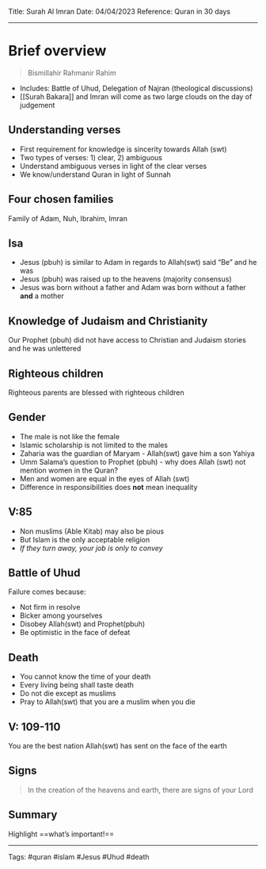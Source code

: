 Title: Surah Al Imran
Date: 04/04/2023
Reference: Quran in 30 days

---

# Brief overview
> Bismillahir Rahmanir Rahim
-   Includes: Battle of Uhud, Delegation of Najran (theological discussions)
-   [[Surah Bakara]] and Imran will come as two large clouds on the day of judgement

## Understanding verses
-   First requirement for knowledge is sincerity towards Allah (swt)
-   Two types of verses: 1) clear, 2) ambiguous
-   Understand ambiguous verses in light of the clear verses
-   We know/understand Quran in light of Sunnah

## Four chosen families
Family of Adam, Nuh, Ibrahim, Imran

## Isa
-   Jesus (pbuh) is similar to Adam in regards to Allah(swt) said “Be” and he was
-   Jesus (pbuh) was raised up to the heavens (majority consensus)
-   Jesus was born without a father and Adam was born without a father **and** a mother

## Knowledge of Judaism and Christianity
Our Prophet (pbuh) did not have access to Christian and Judaism stories and he was unlettered

## Righteous children
Righteous parents are blessed with righteous children

## Gender
-   The male is not like the female
-   Islamic scholarship is not limited to the males
-   Zaharia was the guardian of Maryam - Allah(swt) gave him a son Yahiya
-   Umm Salama’s question to Prophet (pbuh) - why does Allah (swt) not mention women in the Quran?
-   Men and women are equal in the eyes of Allah (swt)
-   Difference in responsibilities does **not** mean inequality

## V:85
-   Non muslims (Able Kitab) may also be pious
-   But Islam is the only acceptable religion
-   _If they turn away, your job is only to convey_

## Battle of Uhud
Failure comes because:
-   Not firm in resolve
-   Bicker among yourselves
-   Disobey Allah(swt) and Prophet(pbuh)
-   Be optimistic in the face of defeat

## Death
-   You cannot know the time of your death
-   Every living being shall taste death
-   Do not die except as muslims
-   Pray to Allah(swt) that you are a muslim when you die

## V: 109-110
You are the best nation Allah(swt) has sent on the face of the earth

## Signs
> In the creation of the heavens and earth, there are signs of your Lord

## Summary
Highlight ==what’s important!==

---
Tags: #quran #islam #Jesus #Uhud #death